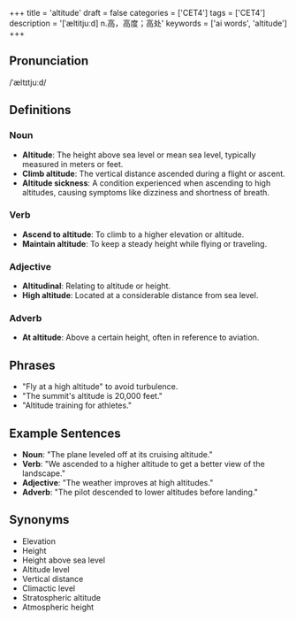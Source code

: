 +++
title = 'altitude'
draft = false
categories = ['CET4']
tags = ['CET4']
description = '[ˈæltitjuːd] n.高，高度；高处'
keywords = ['ai words', 'altitude']
+++

## Pronunciation
/ˈæltɪtjuːd/

## Definitions
### Noun
- **Altitude**: The height above sea level or mean sea level, typically measured in meters or feet.
- **Climb altitude**: The vertical distance ascended during a flight or ascent.
- **Altitude sickness**: A condition experienced when ascending to high altitudes, causing symptoms like dizziness and shortness of breath.

### Verb
- **Ascend to altitude**: To climb to a higher elevation or altitude.
- **Maintain altitude**: To keep a steady height while flying or traveling.

### Adjective
- **Altitudinal**: Relating to altitude or height.
- **High altitude**: Located at a considerable distance from sea level.

### Adverb
- **At altitude**: Above a certain height, often in reference to aviation.

## Phrases
- "Fly at a high altitude" to avoid turbulence.
- "The summit's altitude is 20,000 feet."
- "Altitude training for athletes."

## Example Sentences
- **Noun**: "The plane leveled off at its cruising altitude."
- **Verb**: "We ascended to a higher altitude to get a better view of the landscape."
- **Adjective**: "The weather improves at high altitudes."
- **Adverb**: "The pilot descended to lower altitudes before landing."

## Synonyms
- Elevation
- Height
- Height above sea level
- Altitude level
- Vertical distance
- Climactic level
- Stratospheric altitude
- Atmospheric height
